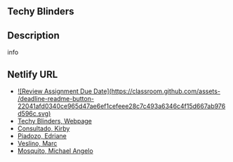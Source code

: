 ## Techy Blinders

## Description
info

## Netlify URL
- [![Review Assignment Due Date](https://classroom.github.com/assets- /deadline-readme-button-22041afd0340ce965d47ae6ef1cefeee28c7c493a6346c4f15d667ab976d596c.svg)](https://classroom.github.com/a/cBg6gwjq)
- [Techy Blinders, Webpage](https://pupt-dit-techy-blinders-exercise-8.netlify.app/)
- [Consultado, Kirby](https://pupt-dit-techy-blinders-exercise-8.netlify.app/consultado_kirby/)
- [Piadozo, Edriane](https://pupt-dit-techy-blinders-exercise-8.netlify.app/piadozo_edriane/)
- [Veslino, Marc](https://pupt-dit-techy-blinders-exercise-8.netlify.app/veslino_marc/)
- [Mosquito, Michael Angelo](https://pupt-dit-techy-blinders-exercise-8.netlify.app/mosquito_michaelangelo/)